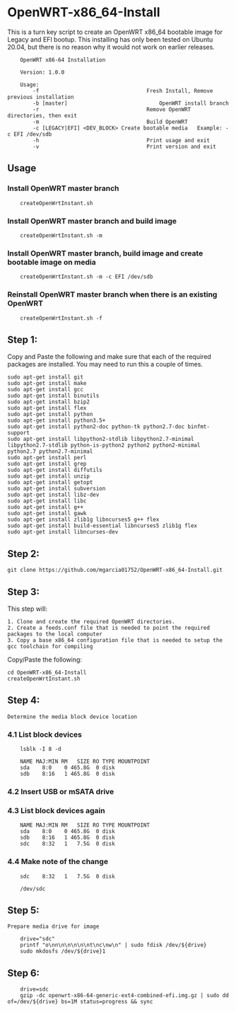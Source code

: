 # OpenWRT-x86_64-Install

This is a turn key script to create an OpenWRT x86_64 bootable image for Legacy and EFI bootup. This installing has only been tested on Ubuntu 20.04, but there is no reason why it would not work on earlier releases.


		OpenWRT x86-64 Installation

		Version: 1.0.0

		Usage:
			-f 									Fresh Install, Remove previous installation
			-b [master]								OpenWRT install branch
			-r									Remove OpenWRT directories, then exit
			-m									Build OpenWRT
			-c [LEGACY|EFI] <DEV_BLOCK>	Create bootable media	Example: -c EFI /dev/sdb
			-h									Print usage and exit
			-v									Print version and exit

## Usage

### Install OpenWRT master branch

		createOpenWrtInstant.sh

### Install OpenWRT master branch and build image

		createOpenWrtInstant.sh -m

### Install OpenWRT master branch, build image and create bootable image on media

		createOpenWrtInstant.sh -m -c EFI /dev/sdb
		
### Reinstall OpenWRT master branch when there is an existing OpenWRT

		createOpenWrtInstant.sh -f

## Step 1:

  Copy and Paste the following and make sure that each of the required packages are installed. You may need to run this a couple of times.

	sudo apt-get install git
	sudo apt-get install make
	sudo apt-get install gcc
	sudo apt-get install binutils
	sudo apt-get install bzip2
	sudo apt-get install flex
	sudo apt-get install python
	sudo apt-get install python3.5+
	sudo apt-get install python2-doc python-tk python2.7-doc binfmt-support
	sudo apt-get install libpython2-stdlib libpython2.7-minimal libpython2.7-stdlib python-is-python2 python2 python2-minimal python2.7 python2.7-minimal
	sudo apt-get install perl
	sudo apt-get install grep
	sudo apt-get install diffutils
	sudo apt-get install unzip
	sudo apt-get install getopt
	sudo apt-get install subversion
	sudo apt-get install libz-dev
	sudo apt-get install libc
	sudo apt-get install g++
	sudo apt-get install gawk
	sudo apt-get install zlib1g libncurses5 g++ flex
	sudo apt-get install build-essential libncurses5 zlib1g flex
	sudo apt-get install libncurses-dev


## Step 2:

	git clone https://github.com/mgarcia01752/OpenWRT-x86_64-Install.git


## Step 3:

  This step will: 
  	
  	1. Clone and create the required OpenWRT directories.
  	2. Create a feeds.conf file that is needed to point the required packages to the local computer
  	3. Copy a base x86_64 configuration file that is needed to setup the gcc toolchain for compiling

  Copy/Paste the following:
  
	cd OpenWRT-x86_64-Install
	createOpenWrtInstant.sh

## Step 4:

	Determine the media block device location
	
### 4.1 List block devices
	
		lsblk -I 8 -d
		
		NAME MAJ:MIN RM   SIZE RO TYPE MOUNTPOINT
		sda    8:0    0 465.8G  0 disk 
		sdb    8:16   1 465.8G  0 disk 
	
### 4.2 Insert USB or mSATA drive
		
### 4.3 List block devices again
	
		NAME MAJ:MIN RM   SIZE RO TYPE MOUNTPOINT
		sda    8:0    0 465.8G  0 disk 
		sdb    8:16   1 465.8G  0 disk 
		sdc    8:32   1   7.5G  0 disk
		
### 4.4 Make note of the change
		
		sdc    8:32   1   7.5G  0 disk
		
		/dev/sdc

## Step 5:

	Prepare media drive for image
		
		drive="sdc"
		printf "o\nn\n\n\n\n\nt\nc\nw\n" | sudo fdisk /dev/${drive}
		sudo mkdosfs /dev/${drive}1

## Step 6:
		
		drive=sdc
		gzip -dc openwrt-x86-64-generic-ext4-combined-efi.img.gz | sudo dd of=/dev/${drive} bs=1M status=progress && sync
		
		
		
